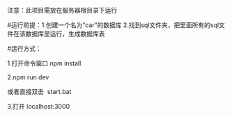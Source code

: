 
注意：此项目需放在服务器根目录下运行

#运行前提：1.创建一个名为“car”的数据库  2.找到sql文件夹，把里面所有的sql文件在该数据库里运行，生成数据库表

#运行方式：

1.打开命令窗口
npm install

2.npm run dev

或者直接双击  start.bat


3.打开 localhost:3000
